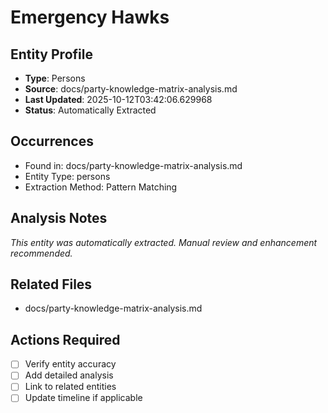 # Emergency Hawks

## Entity Profile
- **Type**: Persons
- **Source**: docs/party-knowledge-matrix-analysis.md
- **Last Updated**: 2025-10-12T03:42:06.629968
- **Status**: Automatically Extracted

## Occurrences
- Found in: docs/party-knowledge-matrix-analysis.md
- Entity Type: persons
- Extraction Method: Pattern Matching

## Analysis Notes
*This entity was automatically extracted. Manual review and enhancement recommended.*

## Related Files
- docs/party-knowledge-matrix-analysis.md

## Actions Required
- [ ] Verify entity accuracy
- [ ] Add detailed analysis
- [ ] Link to related entities
- [ ] Update timeline if applicable
